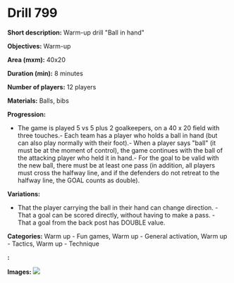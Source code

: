 # Drill 799

**Short description:**
Warm-up drill "Ball in hand"

**Objectives:**
Warm-up

**Area (mxm):**
40x20

**Duration (min):**
8 minutes

**Number of players:**
12 players

**Materials:**
Balls, bibs

**Progression:**
- The game is played 5 vs 5 plus 2 goalkeepers, on a 40 x 20 field with three touches.- Each team has a player who holds a ball in hand (but can also play normally with their foot).- When a player says "ball" (it must be at the moment of control), the game continues with the ball of the attacking player who held it in hand.- For the goal to be valid with the new ball, there must be at least one pass (in addition, all players must cross the halfway line, and if the defenders do not retreat to the halfway line, the GOAL counts as double).

**Variations:**
- That the player carrying the ball in their hand can change direction. - That a goal can be scored directly, without having to make a pass. - That a goal from the back post has DOUBLE value.

**Categories:**
Warm up - Fun games, Warm up - General activation, Warm up - Tactics, Warm up - Technique

**:**


**Images:**
![](https://www.coachingfutsal.com/\images\5049faf5a906bf814e09fbb8d9da66cf3be50609982c650efaa7b8f0c7a826ddaaf9ee69e4d23c2fb72ffb8f28b7bfa8ee04485007534a920198ef7269b89db350279bb72c952.jpg)

